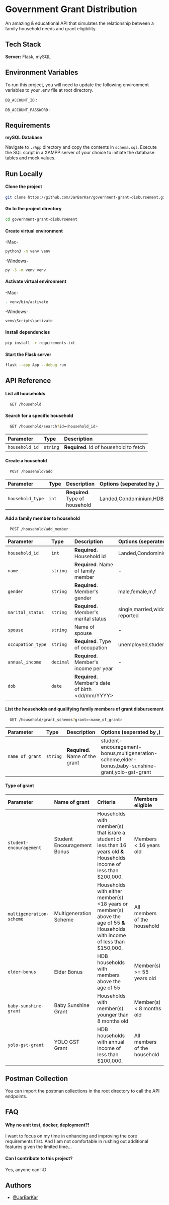 # Government Grant Distribution

An amazing & educational API that simulates the relationship between
a family household needs and grant eligibility.

## Tech Stack

**Server:** Flask, mySQL

## Environment Variables

To run this project, you will need to update the following environment variables to your .env file at root directory.

`DB_ACCOUNT_ID` : <mySQL username>

`DB_ACCOUNT_PASSWORD` : <mySQL password>

## Requirements

**mySQL Database**

Navigate to `./App` directory and copy the contents in `schema.sql`.
Execute the SQL script in a XAMPP server of your choice to initiate the database tables and mock values.

## Run Locally

#### Clone the project

```bash
git clone https://github.com/JarBarKar/government-grant-disbursement.git
```

#### Go to the project directory

```bash
cd government-grant-disbursement
```

#### Create virtual environment

-Mac-

```bash
python3 -m venv venv
```

-Windows-

```bash
py -3 -m venv venv
```

#### Activate virtual environment

-Mac-

```bash
. venv/bin/activate
```

-Windows-

```bash
venv\Scripts\activate
```

#### Install dependencies

```bash
pip install -r requirements.txt
```

#### Start the Flask server

```bash
flask --app App --debug run
```

## API Reference

#### List all households

```bash
  GET /household
```

#### Search for a specific household

```bash
  GET /household/search?id=<household_id>
```

| Parameter      | Type     | Description                            |
| :------------- | :------- | :------------------------------------- |
| `household_id` | `string` | **Required**. Id of household to fetch |

#### Create a household

```bash
  POST /household/add
```

| Parameter        | Type  | Description                     | Options (seperated by ,) |
| :--------------- | :---- | :------------------------------ | :----------------------- |
| `household_type` | `int` | **Required**. Type of household | Landed,Condominium,HDB   |

#### Add a family member to household

```bash
  POST /household/add_member
```

| Parameter         | Type      | Description                                       | Options (seperated by ,)                               |
| :---------------- | :-------- | :------------------------------------------------ | :----------------------------------------------------- |
| `household_id`    | `int`     | **Required**. Household id                        | Landed,Condominium,HDB                                 |
| `name`            | `string`  | **Required**. Name of family member               | -                                                      |
| `gender`          | `string`  | **Required**. Member's gender                     | male,female,m,f                                        |
| `marital_status`  | `string`  | **Required**. Member's marital status             | single,married,widowed,seperated,divorced,not reported |
| `spouse`          | `string`  | Name of spouse                                    | -                                                      |
| `occupation_type` | `string`  | **Required**. Type of occupation                  | unemployed,student,employed                            |
| `annual_income`   | `decimal` | **Required**. Member's income per year            | -                                                      |
| `dob`             | `date`    | **Required**. Member's date of birth <dd/mm/YYYY> |                                                        |

#### List the households and qualifying family members of grant disbursement

```bash
  GET /household/grant_schemes?grant=<name_of_grant>
```

| Parameter       | Type     | Description                     | Options (seperated by ,)                                                                          |
| :-------------- | :------- | :------------------------------ | :------------------------------------------------------------------------------------------------ |
| `name_of_grant` | `string` | **Required**. Name of the grant | student-encouragement-bonus,multigeneration-scheme,elder-bonus,baby-sunshine-grant,yolo-gst-grant |

#### Type of grant

| Parameter                | Name of grant               | Criteria                                                                                                                        | Members eligible             |
| :----------------------- | :-------------------------- | :------------------------------------------------------------------------------------------------------------------------------ | :--------------------------- |
| `student-encouragement`  | Student Encouragement Bonus | Households with member(s) that is/are a student of less than 16 years old **&** Households income of less than $200,000.        | Members < 16 years old       |
| `multigeneration-scheme` | Multigeneration Scheme      | Households with either member(s) <18 years or member(s) above the age of 55 **&** Households with income of less than $150,000. | All members of the household |
| `elder-bonus`            | Elder Bonus                 | HDB households with members above the age of 55                                                                                 | Member(s) >= 55 years old    |
| `baby-sunshine-grant`    | Baby Sunshine Grant         | Households with member(s) younger than 8 months old                                                                             | Member(s) < 8 months old     |
| `yolo-gst-grant`         | YOLO GST Grant              | HDB households with annual income of less than $100,000.                                                                        | All members of the household |

## Postman Collection

You can import the postman collections in the root directory to call the API endpoints.

## FAQ

#### Why no unit test, docker, deployment?!

I want to focus on my time in enhancing and improving the core requirements first.
And I am not comfortable in rushing out additional features given the limited time...

#### Can I contribute to this project?

Yes, anyone can! :D

## Authors

- [@JarBarKar](https://www.github.com/JarBarKar)
